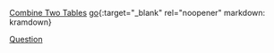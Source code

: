 [Combine Two Tables](https://leetcode.com/problems/combine-two-tables/)
[go](https://leetcode.com/problems/combine-two-tables/){:target="_blank" rel="noopener" markdown: kramdown}

<a href="https://leetcode.com/problems/combine-two-tables/" target="_blank">Question</a>
